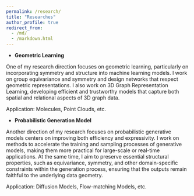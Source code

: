 ```yaml
---
permalink: /research/
title: "Researches"
author_profile: true
redirect_from: 
  - /md/
  - /markdown.html
---
```


* **Geometric Learning**

One of my research direction focuses on geometric learning, particularly on incorporating symmetry and structure into machine learning models. I work on group equivariance and symmetry and design networks that respect geometric representations. I also work on 3D Graph Representation Learning, developing efficient and trustworthy models that capture both spatial and relational aspects of 3D graph data.

Application: Molecules, Point Clouds, etc.

* **Probabilistic Generation Model**

Another direction of my research focuses on probabilistic generative models centers on improving both efficiency and expressivity. I work on methods to accelerate the training and sampling processes of generative models, making them more practical for large-scale or real-time applications. At the same time, I aim to preserve essential structural properties, such as equivariance, symmetry, and other domain-specific constraints within the generation process, ensuring that the outputs remain faithful to the underlying data geometry.

Application: Diffusion Models, Flow-matching Models, etc.
